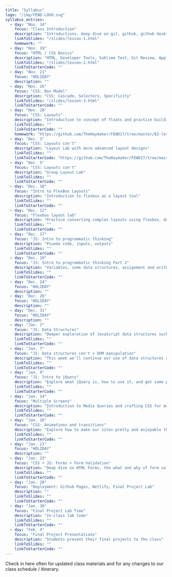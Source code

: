 ```yaml
---
title: "Syllabus"
logo: "/img/FEWD-LOGO.svg"
syllabus_entries:
  - day: "Nov. 14"
    focus: "Class Introduction"
    description: "Introductions, deep dive on git, github, github desktop and begin HTML concepts"
    linkToSlides: "/slides/lesson-1.html"
    homework: ""
  - day: "Nov. 19"
    focus: "HTML / CSS Basics"
    description: "HTML, Developer Tools, Sublime Text, Git Review, Applying CSS to an HTML Document"
    linkToSlides: "/slides/lesson-2.html"
    linkToStarterCode: ""
  - day: "Nov. 21"
    focus: "HOLIDAY"
    description: ""
  - day: "Nov. 26"
    focus: "CSS: Box Model"
    description: "CSS: Cascade, Selectors, Specificity"
    linkToSlides: "/slides/lesson-3.html"
    linkToStarterCode: ""
  - day: "Nov. 28"
    focus: "CSS: Layouts"
    description: "Introduction to concept of floats and practice building layouts"
    linkToSlides: ""
    linkToStarterCode: ""
    homework: "https://github.com/TheHaymaker/FEWD17/tree/master/02-lesson/homework-assignment"
  - day: "Dec. 3"
    focus: "CSS: Layouts con't"
    description: "Layout Lab with more advanced layout designs"
    linkToSlides: ""
    linkToStarterCode: "https://github.com/TheHaymaker/FEWD17/tree/master/05-lesson/starter-code"
  - day: "Dec. 5"
    focus: "CSS: Layouts con't"
    description: "Group Layout Lab"
    linkToSlides: ""
    linkToStarterCode: ""
  - day: "Dec. 10"
    focus: "Intro to FlexBox Layouts"
    description: "Introduction to flexbox as a layout tool"
    linkToSlides: ""
    linkToStarterCode: ""
  - day: "Dec. 12"
    focus: "Flexbox layout lab"
    description: "Practice converting complex layouts using flexbox, deeper our familiarity with flexbox css attributes and behavior"
    linkToSlides: ""
    linkToStarterCode: ""
  - day: "Dec. 17"
    focus: "JS: Intro to programmatic thinking"
    description: "Psuedo code, inputs, outputs"
    linkToSlides: ""
    linkToStarterCode: ""
  - day: "Dec. 19"
    focus: "JS: Intro to programmatic thinking Part 2"
    description: "Variables, some data structures, assignment and arithmetic operators"
    linkToSlides: ""
    linkToStarterCode: ""
  - day: "Dec. 24"
    focus: "HOLIDAY"
    description: ""
  - day: "Dec. 26"
    focus: "HOLIDAY"
    description: ""
  - day: "Dec. 31"
    focus: "HOLIDAY"
    description: ""
  - day: "Jan. 2"
    focus: "JS: Data Structures"
    description: "Deeper exploration of JavaScript data structures such as arrays and objects"
    linkToSlides: ""
    linkToStarterCode: ""
  - day: "Jan. 7"
    focus: "JS: Data structures con't + DOM manipulation"
    description: "This week we'll continue our use of data structures and knowledge about the DOM to add, delete, modify and manipulate data in the browser"
    linkToSlides: ""
    linkToStarterCode: ""
  - day: "Jan. 9"
    focus: "JS: Intro to jQuery"
    description: "Explore what jQuery is, how to use it, and get some practice using it to manipulate the DOM"
    linkToSlides: ""
    linkToStarterCode: ""
  - day: "Jan. 14"
    focus: "Multiple Screens"
    description: "Introduction to Media Queries and crafting CSS for multiple screens"
    linkToSlides: ""
    linkToStarterCode: ""
  - day: "Jan. 16"
    focus: "CSS: Animations and transitions"
    description: "Explore how to make our sites pretty and enjoyable through subtle animations and transition effects"
    linkToSlides: ""
    linkToStarterCode: ""
  - day: "Jan. 21"
    focus: "HOLIDAY"
    description: ""
  - day: "Jan. 23"
    focus: "CSS + JS: Forms + Form Validation"
    description: "Deep dive on HTML Forms, the what and why of form validation, and different types of form validation tools"
    linkToSlides: ""
    linkToStarterCode: ""
  - day: "Jan. 28"
    focus: "Deployment: Github Pages, Netlify, Final Project Lab"
    description: ""
    linkToSlides: ""
    linkToStarterCode: ""
  - day: "Jan. 30"
    focus: "Final Project Lab Time"
    description: "In-class lab time"
    linkToSlides: ""
    linkToStarterCode: ""
  - day: "Feb. 4"
    focus: "Final Project Presentations"
    description: "Students present their final projects to the class"
    linkToSlides: ""
    linkToStarterCode: ""
---
```


Check in here often for updated class materials and for
any changes to our class schedule / itinerary.
